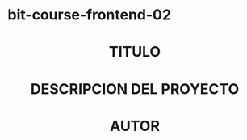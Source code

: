 # bit-course-frontend-02

<center><h1>TITULO</h1></center>
<h1><center>DESCRIPCION DEL PROYECTO</center></h1>
<h1><center>AUTOR</center></h1>
